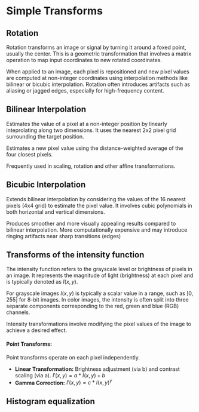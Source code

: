 # Simple Transforms

## Rotation
Rotation transforms an image or signal by turning it around a foxed point, usually the center. This is a geometric transformation that involves a matrix operation to map input coordinates to new rotated coordinates.

When applied to an image, each pixel is repositioned and new pixel values are computed at non-integer coordinates using interpolation methods like bilinear or bicubic interpolation. Rotation often introduces artifacts such as aliasing or jagged edges, especially for high-frequency content.

## Bilinear Interpolation
Estimates the value of a pixel at a non-integer position by linearly inteprolating along two dimensions. It uses the nearest 2x2 pixel grid surrounding the target position.

Estimates a new pixel value using the distance-weighted average of the four closest pixels.

Frequently used in scaling, rotation and other affine transformations.

## Bicubic Interpolation
Extends bilinear interpolation by considering the values of the 16 nearest pixels (4x4 grid) to estimate the pixel value. It involves cubic polynomials in both horizontal and vertical dimensions.

Produces smoother and more visually appealing results compared to bilinear interpolation. More computationally expensive and may introduce ringing artifacts near sharp transitions (edges)

## Transforms of the intensity function
The intensity function refers to the grayscale level or brightness of pixels in an image. It represents the magnitude of light (brightness) at each pixel and is typically denoted as $I(x, y)$.

For grayscale images $I(x, y)$ is typically a scalar value in a range, such as [0, 255] for 8-bit images. In color images, the intensity is often split into three separate components corresponding to the red, green and blue (RGB) channels.

Intensity transformations involve modifying the pixel values of the image to achieve a desired effect.

#### Point Transforms:
Point transforms operate on each pixel independently.
- **Linear Transformation:** Brightness adjustment (via b) and contrast scaling (via a).
$I'(x, y) = a * I(x, y) + b$
- **Gamma Correction:** $I'(x, y) = c * I(x, y)^γ$
  

## Histogram equalization
